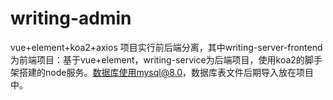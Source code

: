 # writing-admin
vue+element+koa2+axios
项目实行前后端分离，其中writing-server-frontend为前端项目：基于vue+element，writing-service为后端项目，使用koa2的脚手架搭建的node服务。数据库使用mysql@8.0，数据库表文件后期导入放在项目中。
